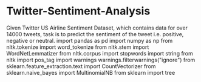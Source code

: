 # Twitter-Sentiment-Analysis
Given Twitter US Airline Sentiment Dataset, which contains data for over 14000 tweets,  task is to predict the sentiment of the tweet i.e. positive, negative or neutral.
import pandas as pd
import numpy as np
from nltk.tokenize import word_tokenize
from nltk.stem import WordNetLemmatizer
from nltk.corpus import stopwords
import string
from nltk import pos_tag
import warnings
warnings.filterwarnings("ignore")
from sklearn.feature_extraction.text import CountVectorizer
from sklearn.naive_bayes import MultinomialNB
from sklearn import tree